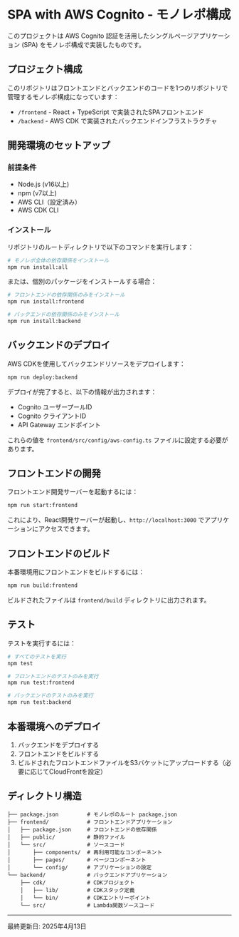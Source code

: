 # SPA with AWS Cognito - モノレポ構成

このプロジェクトは AWS Cognito 認証を活用したシングルページアプリケーション (SPA) をモノレポ構成で実装したものです。

## プロジェクト構成

このリポジトリはフロントエンドとバックエンドのコードを1つのリポジトリで管理するモノレポ構成になっています：

- `/frontend` - React + TypeScript で実装されたSPAフロントエンド
- `/backend` - AWS CDK で実装されたバックエンドインフラストラクチャ

## 開発環境のセットアップ

### 前提条件

- Node.js (v16以上)
- npm (v7以上)
- AWS CLI（設定済み）
- AWS CDK CLI

### インストール

リポジトリのルートディレクトリで以下のコマンドを実行します：

```bash
# モノレポ全体の依存関係をインストール
npm run install:all
```

または、個別のパッケージをインストールする場合：

```bash
# フロントエンドの依存関係のみをインストール
npm run install:frontend

# バックエンドの依存関係のみをインストール
npm run install:backend
```

## バックエンドのデプロイ

AWS CDKを使用してバックエンドリソースをデプロイします：

```bash
npm run deploy:backend
```

デプロイが完了すると、以下の情報が出力されます：
- Cognito ユーザープールID
- Cognito クライアントID
- API Gateway エンドポイント

これらの値を `frontend/src/config/aws-config.ts` ファイルに設定する必要があります。

## フロントエンドの開発

フロントエンド開発サーバーを起動するには：

```bash
npm run start:frontend
```

これにより、React開発サーバーが起動し、`http://localhost:3000` でアプリケーションにアクセスできます。

## フロントエンドのビルド

本番環境用にフロントエンドをビルドするには：

```bash
npm run build:frontend
```

ビルドされたファイルは `frontend/build` ディレクトリに出力されます。

## テスト

テストを実行するには：

```bash
# すべてのテストを実行
npm test

# フロントエンドのテストのみを実行
npm run test:frontend

# バックエンドのテストのみを実行
npm run test:backend
```

## 本番環境へのデプロイ

1. バックエンドをデプロイする
2. フロントエンドをビルドする
3. ビルドされたフロントエンドファイルをS3バケットにアップロードする（必要に応じてCloudFrontを設定）

## ディレクトリ構造

```
├── package.json         # モノレポのルート package.json
├── frontend/            # フロントエンドアプリケーション
│   ├── package.json     # フロントエンドの依存関係
│   ├── public/          # 静的ファイル
│   └── src/             # ソースコード
│       ├── components/  # 再利用可能なコンポーネント
│       ├── pages/       # ページコンポーネント
│       └── config/      # アプリケーションの設定
└── backend/             # バックエンドアプリケーション
    ├── cdk/             # CDKプロジェクト
    │   ├── lib/         # CDKスタック定義
    │   └── bin/         # CDKエントリーポイント
    └── src/             # Lambda関数ソースコード
```

---

最終更新日: 2025年4月13日